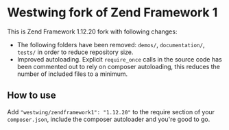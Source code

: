 # Westwing fork of Zend Framework 1

This is Zend Framework 1.12.20 fork with following changes:

- The following folders have been removed: `demos/`, `documentation/`, `tests/` 
in order to reduce repository size.
- Improved autoloading. Explicit `require_once` calls in the source code has 
been commented out to rely on composer autoloading, this reduces the number of 
included files to a minimum.

## How to use
   
Add `"westwing/zendframework1": "1.12.20"` to the require section of your 
`composer.json`, include the composer autoloader and you're good to go.
